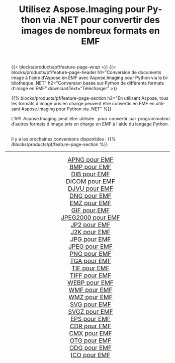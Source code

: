 ﻿---
title: Utilisez Aspose.Imaging pour Python via .NET pour convertir des images de nombreux formats en EMF 
weight: 3920
url: /fr/python-net/conversion/to/emf/ 
lang: fr
langdirlevel: 2
locales: zh-hans,ja,it,ru,de,es,fr,nl,id,lt,pl,pt,vi,tr,ko,zh-hant,ar,hi,th,sv,cs,uk,he
description: Vous pouvez utiliser Aspose.Imaging pour Python via la bibliothèque .NET pour convertir une variété de formats en EMF
---

{{< blocks/products/pf/feature-page-wrap >}}
{{< blocks/products/pf/feature-page-header h1="Conversion de documents image à l'aide d'Aspose en EMF avec Aspose.Imaging pour Python via la bibliothèque .NET" h2="Conversion basée sur Python de différents formats d'image en EMF" downloadText="Télécharger" >}}


{{% blocks/products/pf/feature-page-section  h2="En utilisant Aspose, tous les formats d'image pris en charge peuvent être convertis en EMF en utilisant Aspose.Imaging pour Python via .NET" %}}
<p align=justify>L'API Aspose.Imaging peut être utilisée  pour convertir par programmation d'autres formats d'image pris en charge en EMF à l'aide du langage Python.</p>
<br/>
Il y a les prochaines conversions disponibles :
{{% /blocks/products/pf/feature-page-section %}}
<div class="container-fluid productfamilypage bg-gray">
    <div class="convertypes bg-gray agp-content section">
        <div class="container">
		<hr style="margin-left:-20px;"/>
		<div class="row other-converters" style="gap: 10px;font-size: 19px;text-align:center;">
		    <div class='col-md-2 other-converter remove-lp remove-rp'><a href="/imaging/fr/python-net/conversion/apng-to-emf/" style="padding:15px;">APNG pour EMF</a></div>
<div class='col-md-2 other-converter remove-lp remove-rp'><a href="/imaging/fr/python-net/conversion/bmp-to-emf/" style="padding:15px;">BMP pour EMF</a></div>
<div class='col-md-2 other-converter remove-lp remove-rp'><a href="/imaging/fr/python-net/conversion/dib-to-emf/" style="padding:15px;">DIB pour EMF</a></div>
<div class='col-md-2 other-converter remove-lp remove-rp'><a href="/imaging/fr/python-net/conversion/dicom-to-emf/" style="padding:15px;">DICOM pour EMF</a></div>
<div class='col-md-2 other-converter remove-lp remove-rp'><a href="/imaging/fr/python-net/conversion/djvu-to-emf/" style="padding:15px;">DJVU pour EMF</a></div>
<div class='col-md-2 other-converter remove-lp remove-rp'><a href="/imaging/fr/python-net/conversion/dng-to-emf/" style="padding:15px;">DNG pour EMF</a></div>
<div class='col-md-2 other-converter remove-lp remove-rp'><a href="/imaging/fr/python-net/conversion/emz-to-emf/" style="padding:15px;">EMZ pour EMF</a></div>
<div class='col-md-2 other-converter remove-lp remove-rp'><a href="/imaging/fr/python-net/conversion/gif-to-emf/" style="padding:15px;">GIF pour EMF</a></div>
<div class='col-md-2 other-converter remove-lp remove-rp'><a href="/imaging/fr/python-net/conversion/jpeg2000-to-emf/" style="padding:15px;">JPEG2000 pour EMF</a></div>
<div class='col-md-2 other-converter remove-lp remove-rp'><a href="/imaging/fr/python-net/conversion/jp2-to-emf/" style="padding:15px;">JP2 pour EMF</a></div>
<div class='col-md-2 other-converter remove-lp remove-rp'><a href="/imaging/fr/python-net/conversion/j2k-to-emf/" style="padding:15px;">J2K pour EMF</a></div>
<div class='col-md-2 other-converter remove-lp remove-rp'><a href="/imaging/fr/python-net/conversion/jpg-to-emf/" style="padding:15px;">JPG pour EMF</a></div>
<div class='col-md-2 other-converter remove-lp remove-rp'><a href="/imaging/fr/python-net/conversion/jpeg-to-emf/" style="padding:15px;">JPEG pour EMF</a></div>
<div class='col-md-2 other-converter remove-lp remove-rp'><a href="/imaging/fr/python-net/conversion/png-to-emf/" style="padding:15px;">PNG pour EMF</a></div>
<div class='col-md-2 other-converter remove-lp remove-rp'><a href="/imaging/fr/python-net/conversion/tga-to-emf/" style="padding:15px;">TGA pour EMF</a></div>
<div class='col-md-2 other-converter remove-lp remove-rp'><a href="/imaging/fr/python-net/conversion/tif-to-emf/" style="padding:15px;">TIF pour EMF</a></div>
<div class='col-md-2 other-converter remove-lp remove-rp'><a href="/imaging/fr/python-net/conversion/tiff-to-emf/" style="padding:15px;">TIFF pour EMF</a></div>
<div class='col-md-2 other-converter remove-lp remove-rp'><a href="/imaging/fr/python-net/conversion/webp-to-emf/" style="padding:15px;">WEBP pour EMF</a></div>
<div class='col-md-2 other-converter remove-lp remove-rp'><a href="/imaging/fr/python-net/conversion/wmf-to-emf/" style="padding:15px;">WMF pour EMF</a></div>
<div class='col-md-2 other-converter remove-lp remove-rp'><a href="/imaging/fr/python-net/conversion/wmz-to-emf/" style="padding:15px;">WMZ pour EMF</a></div>
<div class='col-md-2 other-converter remove-lp remove-rp'><a href="/imaging/fr/python-net/conversion/svg-to-emf/" style="padding:15px;">SVG pour EMF</a></div>
<div class='col-md-2 other-converter remove-lp remove-rp'><a href="/imaging/fr/python-net/conversion/svgz-to-emf/" style="padding:15px;">SVGZ pour EMF</a></div>
<div class='col-md-2 other-converter remove-lp remove-rp'><a href="/imaging/fr/python-net/conversion/eps-to-emf/" style="padding:15px;">EPS pour EMF</a></div>
<div class='col-md-2 other-converter remove-lp remove-rp'><a href="/imaging/fr/python-net/conversion/cdr-to-emf/" style="padding:15px;">CDR pour EMF</a></div>
<div class='col-md-2 other-converter remove-lp remove-rp'><a href="/imaging/fr/python-net/conversion/cmx-to-emf/" style="padding:15px;">CMX pour EMF</a></div>
<div class='col-md-2 other-converter remove-lp remove-rp'><a href="/imaging/fr/python-net/conversion/otg-to-emf/" style="padding:15px;">OTG pour EMF</a></div>
<div class='col-md-2 other-converter remove-lp remove-rp'><a href="/imaging/fr/python-net/conversion/odg-to-emf/" style="padding:15px;">ODG pour EMF</a></div>
<div class='col-md-2 other-converter remove-lp remove-rp'><a href="/imaging/fr/python-net/conversion/ico-to-emf/" style="padding:15px;">ICO pour EMF</a></div>
                </div>
        </div>
    </div>
</div>
<br/>

